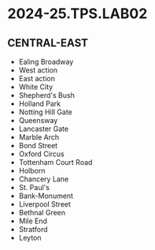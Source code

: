 # 2024-25.TPS.LAB02
## CENTRAL-EAST
- Ealing Broadway
- West action
- East action
- White City
- Shepherd's Bush
- Holland Park
- Notting Hill Gate
- Queensway
- Lancaster Gate
- Marble Arch
- Bond Street
- Oxford Circus
- Tottenham Court Road
- Holborn
- Chancery Lane
- St. Paul's
- Bank-Monument
- Liverpool Street
- Bethnal Green
- Mile End
- Stratford
- Leyton
